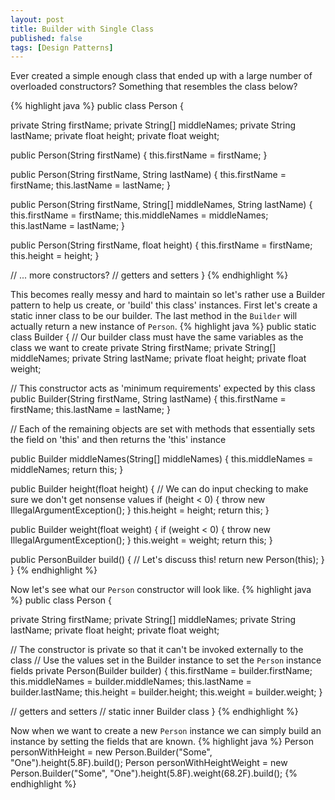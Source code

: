 ```yaml
---
layout: post
title: Builder with Single Class
published: false
tags: [Design Patterns]
---
```


Ever created a simple enough class that ended up with a large number of overloaded constructors? Something that resembles the class below?

{% highlight java %}
public class Person {

  private String firstName;
  private String[] middleNames;
  private String lastName;
  private float height;
  private float weight;

  public Person(String firstName) {
    this.firstName = firstName;
  }

  public Person(String firstName, String lastName) {
    this.firstName = firstName;
    this.lastName = lastName;
  }

  public Person(String firstName, String[] middleNames, String lastName) {
    this.firstName = firstName;
    this.middleNames = middleNames;
    this.lastName = lastName;
  }

  public Person(String firstName, float height) {
    this.firstName = firstName;
    this.height = height;
  }

  // ... more constructors?
  // getters and setters
}
{% endhighlight %}

This becomes really messy and hard to maintain so let's rather use a Builder pattern to help us create, or 'build' this class' instances. First let's create a static inner class to be our builder. The last method in the `Builder` will actually return a new instance of `Person`.
{% highlight java %}
public static class Builder {
  // Our builder class must have the same variables as the class we want to create
  private String firstName;
  private String[] middleNames;
  private String lastName;
  private float height;
  private float weight;

  // This constructor acts as 'minimum requirements' expected by this class
  public Builder(String firstName, String lastName) {
    this.firstName = firstName;
    this.lastName = lastName;
  }

  // Each of the remaining objects are set with methods that essentially sets the field on 'this' and then returns the 'this' instance

  public Builder middleNames(String[] middleNames) {
    this.middleNames = middleNames;
    return this;
  }

  public Builder height(float height) {
    // We can do input checking to make sure we don't get nonsense values
    if (height < 0) {
      throw new IllegalArgumentException();
    }
    this.height = height;
    return this;
  }

  public Builder weight(float weight) {
    if (weight < 0) {
      throw new IllegalArgumentException();
    }
    this.weight = weight;
    return this;
  }

  public PersonBuilder build() { // Let's discuss this!
    return new Person(this);
  }
}
{% endhighlight %}

Now let's see what our `Person` constructor will look like.
{% highlight java %}
public class Person {

  private String firstName;
  private String[] middleNames;
  private String lastName;
  private float height;
  private float weight;

  // The constructor is private so that it can't be invoked externally to the class
  // Use the values set in the Builder instance to set the `Person` instance fields
  private Person(Builder builder) {
    this.firstName = builder.firstName;
    this.middleNames = builder.middleNames;
    this.lastName = builder.lastName;
    this.height = builder.height;
    this.weight = builder.weight;
  }

  // getters and setters
  // static inner Builder class
}
{% endhighlight %}

Now when we want to create a new `Person` instance we can simply build an instance by setting the fields that are known.
{% highlight java %}
Person personWithHeight = new Person.Builder("Some", "One").height(5.8F).build();
Person personWithHeightWeight = new Person.Builder("Some", "One").height(5.8F).weight(68.2F).build();
{% endhighlight %}
